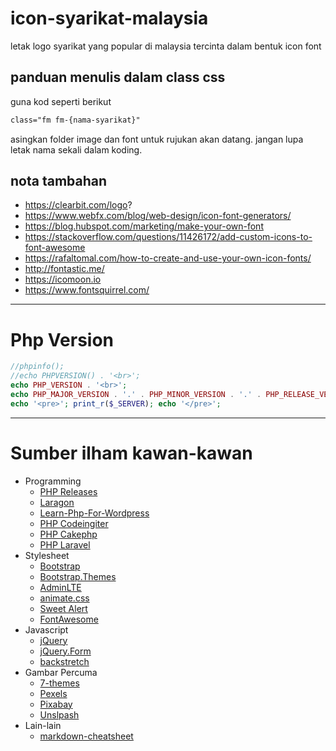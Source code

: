 # icon-syarikat-malaysia
letak logo syarikat yang popular di malaysia tercinta dalam bentuk icon font

## panduan menulis dalam class css
guna kod seperti berikut
```css
class="fm fm-{nama-syarikat}"
```

asingkan folder image dan font untuk rujukan akan datang.
jangan lupa letak nama sekali dalam koding.

## nota tambahan
* https://clearbit.com/logo?
* https://www.webfx.com/blog/web-design/icon-font-generators/
* https://blog.hubspot.com/marketing/make-your-own-font
* https://stackoverflow.com/questions/11426172/add-custom-icons-to-font-awesome
* https://rafaltomal.com/how-to-create-and-use-your-own-icon-fonts/
* http://fontastic.me/
* https://icomoon.io
* https://www.fontsquirrel.com/
___
# Php Version

```php
//phpinfo();
//echo PHPVERSION() . '<br>';
echo PHP_VERSION . '<br>';
echo PHP_MAJOR_VERSION . '.' . PHP_MINOR_VERSION . '.' . PHP_RELEASE_VERSION . '<br>';
echo '<pre>'; print_r($_SERVER); echo '</pre>';
```
___
# Sumber ilham kawan-kawan
* Programming
  * [PHP Releases](https://windows.php.net/downloads/releases)
  * [Laragon](https://laragon.org)
  * [Learn-Php-For-Wordpress](https://code.tutsplus.com/courses/learn-php-for-wordpress/lessons/php-in-the-loop)
  * [PHP Codeingiter](https://codeigniter.com)
  * [PHP Cakephp](https://cakephp.org)
  * [PHP Laravel](https://laravel.com)
* Stylesheet
  * [Bootstrap](http://getbootstrap.com)
  * [Bootstrap.Themes](http://bootstrap.themes.guide)
  * [AdminLTE](https://adminlte.io/themes/AdminLTE)
  * [animate.css](https://daneden.github.io/animate.css)
  * [Sweet Alert](http://t4t5.github.io/sweetalert)
  * [FontAwesome](http://fortawesome.github.io/Font-Awesome)
* Javascript
  * [jQuery](http://jquery.com)
  * [jQuery.Form](http://malsup.com/jquery/form)
  * [backstretch](http://srobbin.com/jquery-plugins/backstretch)
* Gambar Percuma
  * [7-themes](http://7-themes.com)
  * [Pexels](https://pexels.com)
  * [Pixabay](https://pixabay.com)
  * [Unslpash](https://unsplash.com)
* Lain-lain
  * [markdown-cheatsheet](https://guides.github.com/pdfs/markdown-cheatsheet-online.pdf)